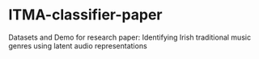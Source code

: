 # ITMA-classifier-paper
Datasets and Demo for research paper: Identifying Irish traditional music genres using latent audio representations
